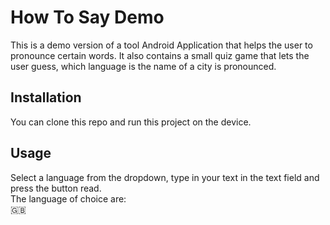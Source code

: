 # How To Say Demo
This is a demo version of a tool Android Application that helps the user to pronounce 
certain words. It also contains a small quiz game that lets the user guess, which 
language is the name of a city is pronounced. 
## Installation
You can clone this repo and run this project on the device. 
## Usage
Select a language from the dropdown, type in your text in the text field and press the button read.<br>
The language of choice are:<br> 
:uk: